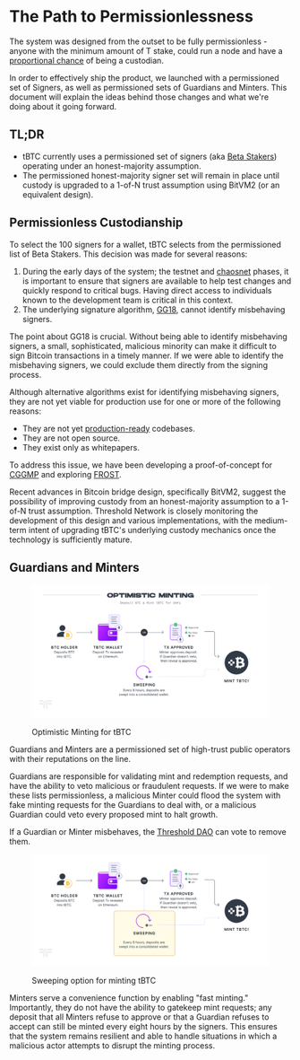 # The Path to Permissionlessness

The system was designed from the outset to be fully permissionless - anyone with the minimum amount of T stake, could run a node and have a [proportional chance](../../fundamentals/tbtc-v2/wallet-generation.md) of being a custodian.

In order to effectively ship the product, we launched with a permissioned set of Signers, as well as permissioned sets of Guardians and Minters. This document will explain the ideas behind those changes and what we're doing about it going forward.

## TL;DR

* tBTC currently uses a permissioned set of signers (aka [Beta Stakers](../../staking-and-running-a-node/tbtc-beta-stakers-program.md)) operating under an honest-majority assumption.
* The permissioned honest-majority signer set will remain in place until custody is upgraded to a 1-of-N trust assumption using BitVM2 (or an equivalent design).

## Permissionless Custodianship

To select the 100 signers for a wallet, tBTC selects from the permissioned list of Beta Stakers. This decision was made for several reasons:

1. During the early days of the system; the testnet and [chaosnet](https://blog.threshold.network/tbtc-v2-hits-its-first-launch-milestone/) phases, it is important to ensure that signers are available to help test changes and quickly respond to critical bugs. Having direct access to individuals known to the development team is critical in this context.
2. The underlying signature algorithm, [GG18](https://eprint.iacr.org/2019/114.pdf), cannot identify misbehaving signers.&#x20;

The point about GG18 is crucial. Without being able to identify misbehaving signers, a small, sophisticated, malicious minority can make it difficult to sign Bitcoin transactions in a timely manner. If we were able to identify the misbehaving signers, we could exclude them directly from the signing process.

Although alternative algorithms exist for identifying misbehaving signers, they are not yet viable for production use for one or more of the following reasons:

* They are not yet [production-ready](https://github.com/taurusgroup/multi-party-sig) codebases.
* They are not open source.
* They exist only as whitepapers.

To address this issue, we have been developing a proof-of-concept for [CGGMP](https://eprint.iacr.org/2021/060) and exploring [FROST](https://www.ietf.org/id/draft-irtf-cfrg-frost-12.html).

Recent advances in Bitcoin bridge design, specifically BitVM2, suggest the possibility of improving custody from an honest-majority assumption to a 1-of-N trust assumption. Threshold Network is closely monitoring the development of this design and various implementations, with the medium-term intent of upgrading tBTC's underlying custody mechanics once the technology is sufficiently mature.

## Guardians and Minters

<figure><img src="../../.gitbook/assets/image-edit.png" alt=""><figcaption><p>Optimistic Minting for tBTC</p></figcaption></figure>

Guardians and Minters are a permissioned set of high-trust public operators with their reputations on the line.&#x20;

Guardians are responsible for validating mint and redemption requests, and have the ability to veto malicious or fraudulent requests.  If we were to make these lists permissionless, a malicious Minter could flood the system with fake minting requests for the Guardians to deal with, or a malicious Guardian could veto every proposed mint to halt growth.

If a Guardian or Minter misbehaves, the [Threshold DAO](https://threshold.network/governance) can vote to remove them.

<figure><img src="../../.gitbook/assets/sweeping-edit-victor.png" alt=""><figcaption><p>Sweeping option for minting tBTC</p></figcaption></figure>

Minters serve a convenience function by enabling "fast minting." Importantly, they do not have the ability to gatekeep mint requests; any deposit that all Minters refuse to approve or that a Guardian refuses to accept can still be minted every eight hours by the signers. This ensures that the system remains resilient and able to handle situations in which a malicious actor attempts to disrupt the minting process.

